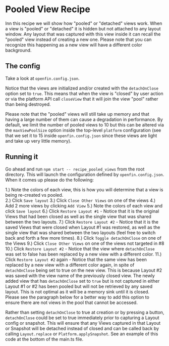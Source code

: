 # Pooled View Recipe

Inn this recipe we will show how "pooled" or "detached" views work.  When a view is "pooled" or "detached" it is hidden but not attached to any layout window.  Any layout that was captured with this view inside it can recall the "pooled" view instead of creating a new one.  Please note that you can recognize this happening as a new view will have a different color background.  

## The config

Take a look at `openfin.config.json`.

Notice that the views are initialized and/or created with the `detachOnClose` option set to `true`.  This means that when the view is "closed" by user action or via the platform API call `closeView` that it will join the view "pool" rather than being destroyed.

Please note that the "pooled" views will still take up memory and that having a large number of them can cause a degradation in performance.  By default, we limit the number of pooled views to 10 but this can be altered via the `maxViewPoolSize` option inside the top-level `platform` configuration (see that we set it to 15 inside `openfin.config.json` since these views are light and take up very little memory).

## Running it

Go ahead and run `npm start -- recipe_pooled_views` from the root directory.
This will launch the configuration defined by `openfin.config.json`. When it comes up please do the following:

1.) Note the colors of each view, this is how you will determine that a view is being re-created vs pooled.  
2.) Click `Save layout`
3.) Click `Close Other Views` on one of the views
4.) Add 2 more views by clicking `Add View`
5.) Note the colors of each view and click `Save layout`
6.) Click `Restore Layout #1` - Notice that it is the original Views that had been closed as well as the single view that was shared between the two layouts.
7.) Click `Restore Layout #2` - Notice that it is the saved Views that were closed when Layout #1 was restored, as well as the single view that was shared between the two layouts (feel free to switch back and forth a few more times).
8.) Click `Toggle detachOnClose` on one of the Views
9.) Click `Close Other Views` on one of the views not targeted in #8
10.) Click `Restore Layout #2` - Notice that the view where `detachOnClose` was set to false has been replaced by a new view with a different color.
11.) Click `Restore Layout #2` again - Notice that the same view has been replaced by a new view with a different color again, in spite of `detachOnClose` being set to true on the new view.  This is because Layout #2 was saved with the view name of the previously closed view.  The newly added view that has `detachOnClose` set to `true` but is not captured in either Layout #1 or #2 has been pooled but will not be retrieved by any saved layout.  This is not optimal as it will be a memory sink until it is closed.  Please see the paragraph below for a better way to add this option to ensure there are not views in the pool that cannot be accessed.

Rather than setting `detachOnClose` to true at creation or by pressing a button, `detachOnClose` could be set to true immediately prior to capturing a Layout config or snapshot.  This will ensure that any Views captured in that Layout or Snapshot will be detached instead of closed and can be called back by calling `Layout.replace` or `Platform.applySnapshot`.  See an example of this code at the bottom of the main.ts file.
